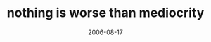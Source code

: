 ---
layout: base.njk
title : 'nothing is worse than mediocrity' 
view_title : 'nothing is worse than mediocrity' 
year : '2006' 
date : '2006-08-17' 
img_file : '/drawing/nothingisworsethanmediocrit.png' 
html_file : 'nothingisworsethanmediocrit' 
next_html : 'straighttohell.html' 
year_order : '220' 
permalink : "title/{{html_file}}.html"
---